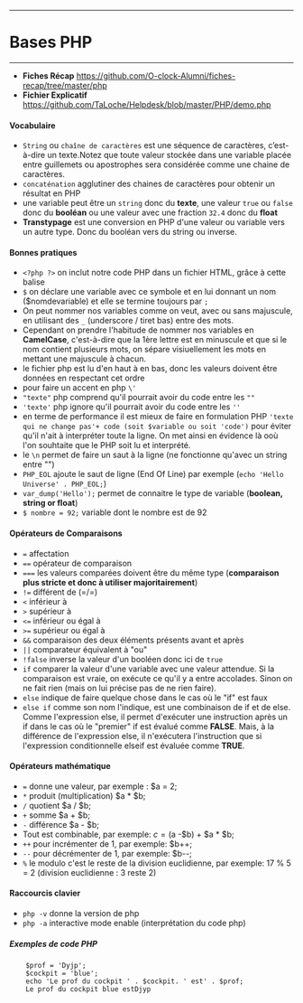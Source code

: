 ***
# Bases PHP
***

* __Fiches Récap__ https://github.com/O-clock-Alumni/fiches-recap/tree/master/php
* __Fichier Explicatif__ https://github.com/TaLoche/Helpdesk/blob/master/PHP/demo.php


#### Vocabulaire
* `String` ou `chaîne de caractères` est une séquence de caractères, c’est-à-dire un texte.Notez que toute valeur stockée dans une variable placée entre guillemets ou apostrophes sera considérée comme une chaine de caractères.
* `concaténation` agglutiner des chaines de caractères pour obtenir un résultat en PHP
* une variable peut être un `string` donc du __texte__, une valeur `true` ou `false` donc du __booléan__ ou une valeur avec une fraction `32.4` donc du __float__
* __Transtypage__ est une conversion en PHP d'une valeur ou variable vers un autre type. Donc du booléan vers du string ou inverse.



#### Bonnes pratiques
* `<?php ?>` on inclut notre code PHP dans un fichier HTML, grâce à cette balise
* `$` on déclare une variable avec ce symbole et en lui donnant un nom ($nomdevariable) et elle se termine toujours par `;`
* On peut nommer nos variables comme on veut, avec ou sans majuscule, en utilisant des `_` (underscore / tiret bas) entre des mots.
* Cependant on prendre l'habitude de nommer nos variables en __CamelCase__, c'est-à-dire que la 1ère lettre est en minuscule et que si le nom contient plusieurs mots, on sépare visiuellement les mots en mettant une majuscule à chacun.
* le fichier php est lu d'en haut à en bas, donc les valeurs doivent être données en respectant cet ordre
* pour faire un accent en php `\'` 
* `"texte"` php comprend qu'il pourrait avoir du code entre les `""`
* `'texte'` php ignore qu'il pourrait avoir du code entre les `''`
* en terme de performance il est mieux de faire en formulation PHP `'texte qui ne change pas'+ code (soit $variable ou soit 'code')` pour éviter qu'il n'ait à interpréter toute la ligne. On met ainsi en évidence là ooù l'on souhtaite que le PHP soit lu et interprété.
* le `\n` permet de faire un saut à la ligne (ne fonctionne qu'avec un string entre "")
* `PHP_EOL` ajoute le saut de ligne (End Of Line) par exemple (`echo 'Hello Universe' . PHP_EOL;`)
* `var_dump('Hello');` permet de connaitre le type de variable (__boolean, string or float__)
* `$ nombre = 92;` variable dont le nombre est de 92


#### Opérateurs de Comparaisons
* `=` affectation
* `==` opérateur de comparaison
* `===` les valeurs comparées doivent être du même type (__comparaison plus stricte et donc à utiliser majoritairement__)
* `!=` différent de (=/=)
* `<` inférieur à
* `>` supérieur à
* `<=` inférieur ou égal à
* `>=` supérieur ou égal à
* `&&` comparaison des deux éléments présents avant et après
* `||` comparateur équivalent à "ou"
* `!false` inverse la valeur d'un booléen donc ici de `true`
* `if` comparer la valeur d'une variable avec une valeur attendue. Si la comparaison est vraie, on exécute ce qu'il y a entre accolades. Sinon on ne fait rien (mais on lui précise pas de ne rien faire).
* `else` indique de faire quelque chose dans le cas où le "if" est faux
* `else if` comme son nom l'indique, est une combinaison de if et de else. Comme l'expression else, il permet d'exécuter une instruction après un if dans le cas où le "premier" if est évalué comme __FALSE__. Mais, à la différence de l'expression else, il n'exécutera l'instruction que si l'expression conditionnelle elseif est évaluée comme __TRUE__.


#### Opérateurs mathématique
* `=` donne une valeur, par exemple : $a = 2;
* `*` produit (multiplication) $a * $b;
* `/` quotient $a / $b;
* `+` somme $a + $b;
* `-` différence $a - $b;
* Tout est combinable, par exemple: $c = ($a -$b) + $a * $b;
* `++` pour incrémenter de 1, par exemple: $b++;
* `--` pour décrémenter de 1, par exemple: $b--;
* `%` le modulo c'est le reste de la division euclidienne, par exemple: 17 % 5 = 2 (division euclidienne : 3 reste 2)


#### Raccourcis clavier
* `php -v` donne la version de php
* `php -a` interactive mode enable (interprétation du code php)



##### Exemples de code PHP

        $prof = 'Dyjp';
        $cockpit = 'blue';
        echo 'Le prof du cockpit ' . $cockpit. ' est' . $prof;
        Le prof du cockpit blue estDjyp
     




